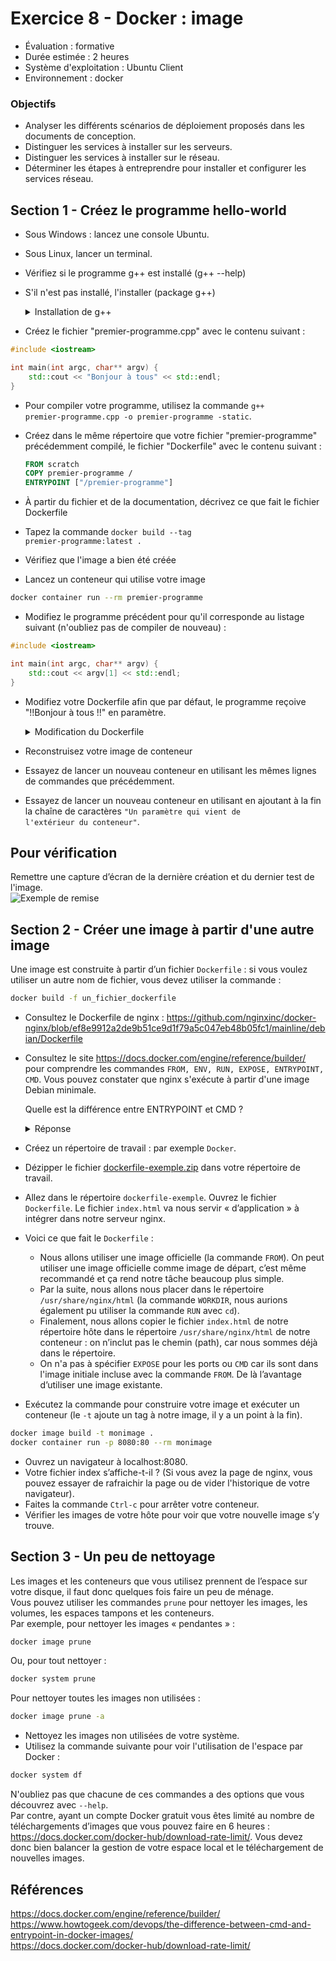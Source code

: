 # Exercice 8 - Docker : image

- Évaluation : formative
- Durée estimée : 2 heures
- Système d'exploitation : Ubuntu Client 
- Environnement : docker

### Objectifs  

- Analyser les différents scénarios de déploiement proposés dans les documents de conception.  
- Distinguer les services à installer sur les serveurs.  
- Distinguer les services à installer sur le réseau.  
- Déterminer les étapes à entreprendre pour installer et configurer les services réseau. 

## Section 1 - Créez le programme hello-world

- Sous Windows : lancez une console Ubuntu.
- Sous Linux, lancer un terminal.
- Vérifiez si le programme g++ est installé (g++ --help)
- S'il n'est pas installé, l'installer (package g++)

	<details>
	    <summary>Installation de g++</summary>
	
	```bash
	sudo apt update && sudo apt install g++ -y
	```
	Si vous avez des problèmes avec l'installation de g++ : <https://stackoverflow.com/questions/66869441/unable-to-install-g-and-build-essentials-in-ubuntu-20-04>.
	</details>
	
- Créez le fichier "premier-programme.cpp" avec le contenu suivant :

```cpp
#include <iostream>

int main(int argc, char** argv) {
    std::cout << "Bonjour à tous" << std::endl;
}
```

- Pour compiler votre programme, utilisez la commande <code>g++ premier-programme.cpp -o premier-programme -static</code>.

- Créez dans le même répertoire que votre fichier "premier-programme" précédemment compilé, le fichier "Dockerfile" avec le contenu suivant :
  
  ```dockerfile
  FROM scratch
  COPY premier-programme /
  ENTRYPOINT ["/premier-programme"]
  ```

- À partir du fichier et de la documentation, décrivez ce que fait le fichier Dockerfile
- Tapez la commande <code>docker build --tag premier-programme:latest .</code>
- Vérifiez que l'image a bien été créée
- Lancez un conteneur qui utilise votre image

```bash
docker container run --rm premier-programme
```
- Modifiez le programme précédent pour qu'il corresponde au listage suivant (n'oubliez pas de compiler de nouveau) :

```cpp
#include <iostream>

int main(int argc, char** argv) {
    std::cout << argv[1] << std::endl;
}
```

- Modifiez votre Dockerfile afin que par défaut, le programme reçoive "!!Bonjour à tous !!" en paramètre.
    <details>
    <summary>Modification du Dockerfile </summary>
    
    ```Dockerfile
    FROM scratch
    COPY premier-programme /
    ENTRYPOINT ["/premier-programme"]
    cmd [ "Bonjour à tous" ]
    ``` 
    
    </details>  
    
- Reconstruisez votre image de conteneur
- Essayez de lancer un nouveau conteneur en utilisant les mêmes lignes de commandes que précédemment.
- Essayez de lancer un nouveau conteneur en utilisant en ajoutant à la fin la chaîne de caractères <code>"Un paramètre qui vient de l'extérieur du conteneur"</code>.

## Pour vérification
Remettre une capture d’écran de la dernière création et du dernier test de l'image.  
![Exemple de remise](../images/remiseExerc07.png)


## Section 2 - Créer une image à partir d'une autre image
Une image est construite à partir d’un fichier <code>Dockerfile</code> : si vous voulez utiliser un autre nom de fichier, vous devez utiliser la commande :

```bash
docker build -f un_fichier_dockerfile
```

- Consultez le Dockerfile de nginx : <https://github.com/nginxinc/docker-nginx/blob/ef8e9912a2de9b51ce9d1f79a5c047eb48b05fc1/mainline/debian/Dockerfile>
- Consultez le site <https://docs.docker.com/engine/reference/builder/> pour comprendre les commandes <code>FROM, ENV, RUN, EXPOSE, ENTRYPOINT, CMD</code>. Vous pouvez constater que nginx s'exécute à partir d'une image Debian minimale. 

	Quelle est la différence entre ENTRYPOINT et CMD ?
	
	<details>
	<summary>Réponse</summary>
	[The Difference Between CMD and ENTRYPOINT in Docker Images](https://www.howtogeek.com/devops/the-difference-between-cmd-and-entrypoint-in-docker-images/)
	</details>

- Créez un répertoire de travail : par exemple <code>Docker</code>.
- Dézipper le fichier [dockerfile-exemple.zip](../extra/dockerfile-exemple.zip) dans votre répertoire de travail.
- Allez dans le répertoire <code>dockerfile-exemple</code>. Ouvrez le fichier <code>Dockerfile</code>. Le fichier <code>index.html</code> va nous servir « d’application » à intégrer dans notre serveur nginx.
- Voici ce que fait le <code>Dockerfile</code> :
	- Nous allons utiliser une image officielle (la commande <code>FROM</code>). On peut utiliser une image officielle comme image de départ, c’est même recommandé et ça rend notre tâche beaucoup plus simple.
	- Par la suite, nous allons nous placer dans le répertoire <code>/usr/share/nginx/html</code> (la commande <code>WORKDIR</code>, nous aurions également pu utiliser la commande <code>RUN</code> avec <code>cd</code>).
	- Finalement, nous allons copier le fichier <code>index.html</code> de notre répertoire hôte dans le répertoire <code>/usr/share/nginx/html</code> de notre conteneur : on n’inclut pas le chemin (path), car nous sommes déjà dans le répertoire.
	- On n'a pas à spécifier <code>EXPOSE</code> pour les ports ou <code>CMD</code> car ils sont dans l'image initiale incluse avec la commande <code>FROM</code>. De là l’avantage d’utiliser une image existante.
- Exécutez la commande pour construire votre image et exécuter un conteneur (le <code>-t</code> ajoute un tag à notre image, il y a un point à la fin).

```bash
docker image build -t monimage .
docker container run -p 8080:80 --rm monimage
```
- Ouvrez un navigateur à localhost:8080.
- Votre fichier index s’affiche-t-il ? (Si vous avez la page de nginx, vous pouvez essayer de rafraichir la page ou de vider l'historique de votre navigateur).  
- Faites la commande <code>Ctrl-c</code> pour arrêter votre conteneur.
- Vérifier les images de votre hôte pour voir que votre nouvelle image s’y trouve.

## Section 3 - Un peu de nettoyage
Les images et les conteneurs que vous utilisez prennent de l’espace sur votre disque, il faut donc quelques fois faire un peu de ménage.  
Vous pouvez utiliser les commandes <code>prune</code> pour nettoyer les images, les volumes, les espaces tampons et les conteneurs.  
Par exemple, pour nettoyer les images « pendantes » :

```bash
docker image prune
```
Ou, pour tout nettoyer :

```bash
docker system prune  
```

Pour nettoyer toutes les images non utilisées :
```bash
docker image prune -a
```

- Nettoyez les images non utilisées de votre système.
- Utilisez la commande suivante pour voir l'utilisation de l'espace par Docker :

```bash
docker system df
```

N'oubliez pas que chacune de ces commandes a des options que vous découvrez avec <code>--help</code>.  
Par contre, ayant un compte Docker gratuit vous êtes limité au nombre de téléchargements d’images que vous pouvez faire en 6 heures : <https://docs.docker.com/docker-hub/download-rate-limit/>. Vous devez donc bien balancer la gestion de votre espace local et le téléchargement de nouvelles images.


## Références
<https://docs.docker.com/engine/reference/builder/>  
<https://www.howtogeek.com/devops/the-difference-between-cmd-and-entrypoint-in-docker-images/>  
<https://docs.docker.com/docker-hub/download-rate-limit/>
